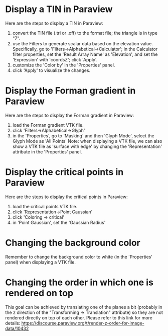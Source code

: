 # Display a TIN in Paraview
Here are the steps to display a TIN in Paraview:
1. convert the TIN file (.tri or .off) to the format file; the triangle is in type "7".
2. use the Filters to generate scalar data based on the elevation value. Specifically, go to 'Filters->Alphabetical->Calculator'; in the Calculator filter properties, set the 'Result Array Name' as 'Elevation', and set the 'Expression' with 'coordsZ'; click 'Apply'.
3. customize the 'Color by' in the 'Properties' panel.
4. click 'Apply' to visualize the changes.

# Display the Forman gradient in Paraview
Here are the steps to display the Forman gradient in Paraview:
1. load the Forman gradient VTK file.
2. click 'Filters->Alphabetical->Glyph'
3. in the 'Properties', go to 'Masking' and then 'Glyph Mode', select the Glyph Mode as 'All Points'
Note: when displaying a VTK file, we can also show a VTK file as 'surface with edge' by changing the 'Representation' attribute in the 'Properties' panel.

# Display the critical points in Paraview
Here are the steps to display the critical points in Paraview:
1. load the critical points VTK file.
2. click 'Representation->Point Gaussian'
3. click 'Coloring -> critical'
4. in 'Point Gaussian', set the 'Gaussian Radius'
   
# Changing the background color
Remember to change the background color to white (in the 'Properties' panel) when displaying a VTK file.

# Changing the order in which one is rendered on top
This goal can be achieved by translating one of the planes a bit (probably in the z direction of the "Transforming -> Translation" attribute) so they are not rendered directly on top of each other.
Please refer to this link for more details: https://discourse.paraview.org/t/render-z-order-for-image-data/10432
